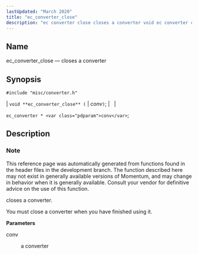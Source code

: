```yaml
---
lastUpdated: "March 2020"
title: "ec_converter_close"
description: "ec converter close closes a converter void ec converter close conv ec converter conv This reference page was automatically generated from functions found in the header files in the development branch The function described here may not exist in generally available versions of Momentum and may change in behavior when..."
---
```


<a name="apis.ec_converter_close"></a> 
## Name

ec_converter_close — closes a converter

## Synopsis

`#include "misc/converter.h"`

| `void **ec_converter_close** (` | <var class="pdparam">conv</var>`)`; |   |

`ec_converter * <var class="pdparam">conv</var>`;<a name="idp57404832"></a> 
## Description

### Note

This reference page was automatically generated from functions found in the header files in the development branch. The function described here may not exist in generally available versions of Momentum, and may change in behavior when it is generally available. Consult your vendor for definitive advice on the use of this function.

closes a converter.

You must close a converter when you have finished using it.

**<a name="idp57408176"></a> Parameters**

<dl class="variablelist">

<dt>conv</dt>

<dd>

a converter

</dd>

</dl>